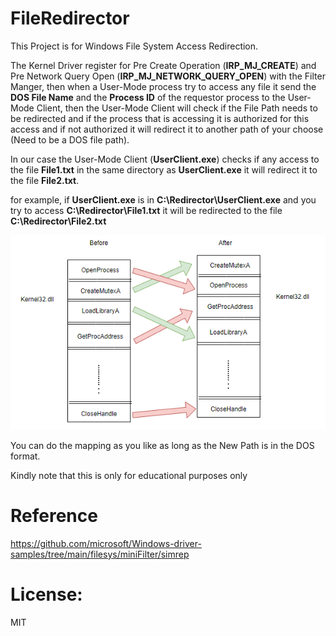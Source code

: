 # FileRedirector

This Project is for Windows File System Access Redirection.

The Kernel Driver register for Pre Create Operation (**IRP_MJ_CREATE**) and Pre Network Query Open (**IRP_MJ_NETWORK_QUERY_OPEN**) with the Filter Manger, then when a User-Mode process try to access any file it send the **DOS File Name** and the **Process ID** of the requestor process to the User-Mode Client, then the User-Mode Client will check if the File Path needs to be redirected and if the process that is accessing it is authorized for this access and if not authorized it will redirect it to another path of your choose (Need to be a DOS file path).


In our case the User-Mode Client (**UserClient.exe**) checks if any access to the file **File1.txt** in the same directory as **UserClient.exe** it will redirect it to the file **File2.txt**.


for example, if **UserClient.exe** is in **C:\Redirector\UserClient.exe** and you try to access **C:\Redirector\File1.txt** it will be redirected to the file **C:\Redirector\File2.txt**

![](https://github.com/MahmoudZohdy/IAT-Obfuscation/blob/main/images/IAT-Obfuscation.PNG)

You can do the mapping as you like as long as the New Path is in the DOS format.


Kindly note that this is only for educational purposes only

# Reference

https://github.com/microsoft/Windows-driver-samples/tree/main/filesys/miniFilter/simrep


# License:
MIT